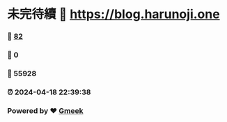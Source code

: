 # 未完待續 :link: https://blog.harunoji.one 
### :page_facing_up: [82](https://blog.harunoji.one/tag.html) 
### :speech_balloon: 0 
### :hibiscus: 55928 
### :alarm_clock: 2024-04-18 22:39:38 
### Powered by :heart: [Gmeek](https://github.com/Meekdai/Gmeek)
